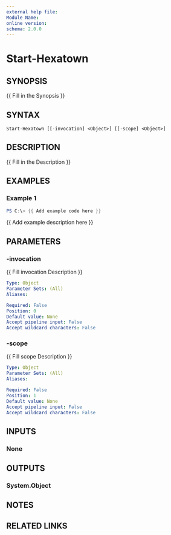```yaml
---
external help file:
Module Name:
online version:
schema: 2.0.0
---
```


# Start-Hexatown

## SYNOPSIS
{{ Fill in the Synopsis }}

## SYNTAX

```
Start-Hexatown [[-invocation] <Object>] [[-scope] <Object>]
```

## DESCRIPTION
{{ Fill in the Description }}

## EXAMPLES

### Example 1
```powershell
PS C:\> {{ Add example code here }}
```

{{ Add example description here }}

## PARAMETERS

### -invocation
{{ Fill invocation Description }}

```yaml
Type: Object
Parameter Sets: (All)
Aliases:

Required: False
Position: 0
Default value: None
Accept pipeline input: False
Accept wildcard characters: False
```

### -scope
{{ Fill scope Description }}

```yaml
Type: Object
Parameter Sets: (All)
Aliases:

Required: False
Position: 1
Default value: None
Accept pipeline input: False
Accept wildcard characters: False
```

## INPUTS

### None

## OUTPUTS

### System.Object
## NOTES

## RELATED LINKS
